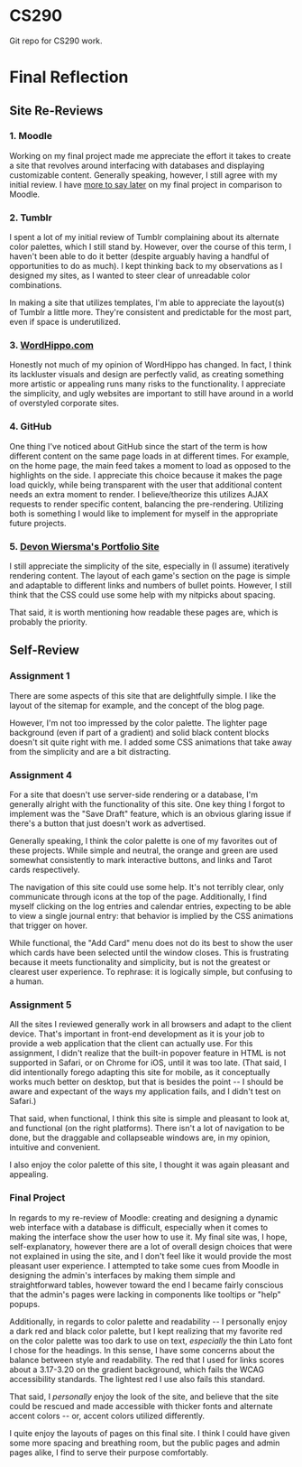 # CS290

Git repo for CS290 work.


# Final Reflection

## Site Re-Reviews

### 1. Moodle

Working on my final project made me appreciate the effort it takes to create a site that revolves around interfacing with databases and displaying customizable content. Generally speaking, however, I still agree with my initial review. I have [more to say later](#final-project) on my final project in comparison to Moodle.


### 2. Tumblr

I spent a lot of my initial review of Tumblr complaining about its alternate color palettes, which I still stand by. However, over the course of this term, I haven't been able to do it better (despite arguably having a handful of opportunities to do as much). I kept thinking back to my observations as I designed my sites, as I wanted to steer clear of unreadable color combinations.

In making a site that utilizes templates, I'm able to appreciate the layout(s) of Tumblr a little more. They're consistent and predictable for the most part, even if space is underutilized.


### 3. [WordHippo.com](https://www.wordhippo.com/)

Honestly not much of my opinion of WordHippo has changed. In fact, I think its lackluster visuals and design are perfectly valid, as creating something more artistic or appealing runs many risks to the functionality. I appreciate the simplicity, and ugly websites are important to still have around in a world of overstyled corporate sites.


### 4. GitHub

One thing I've noticed about GitHub since the start of the term is how different content on the same page loads in at different times. For example, on the home page, the main feed takes a moment to load as opposed to the highlights on the side. I appreciate this choice because it makes the page load quickly, while being transparent with the user that additional content needs an extra moment to render. I believe/theorize this utilizes AJAX requests to render specific content, balancing the pre-rendering. Utilizing both is something I would like to implement for myself in the appropriate future projects.


### 5. [Devon Wiersma's Portfolio Site](https://www.devonwiersma.games/home)

I still appreciate the simplicity of the site, especially in (I assume) iteratively rendering content. The layout of each game's section on the page is simple and adaptable to different links and numbers of bullet points. However, I still think that the CSS could use some help with my nitpicks about spacing. 

That said, it is worth mentioning how readable these pages are, which is probably the priority.


## Self-Review

### Assignment 1

There are some aspects of this site that are delightfully simple. I like the layout of the sitemap for example, and the concept of the blog page.

However, I'm not too impressed by the color palette. The lighter page background (even if part of a gradient) and solid black content blocks doesn't sit quite right with me. I added some CSS animations that take away from the simplicity and are a bit distracting.

### Assignment 4

For a site that doesn't use server-side rendering or a database, I'm generally alright with the functionality of this site. One key thing I forgot to implement was the "Save Draft" feature, which is an obvious glaring issue if there's a button that just doesn't work as advertised.

Generally speaking, I think the color palette is one of my favorites out of these projects. While simple and neutral, the orange and green are used somewhat consistently to mark interactive buttons, and links and Tarot cards respectively.

The navigation of this site could use some help. It's not terribly clear, only communicate through icons at the top of the page. Additionally, I find myself clicking on the log entries and calendar entries, expecting to be able to view a single journal entry: that behavior is implied by the CSS animations that trigger on hover.

While functional, the "Add Card" menu does not do its best to show the user which cards have been selected until the window closes. This is frustrating because it meets functionality and simplicity, but is not the greatest or clearest user experience. To rephrase: it is logically simple, but confusing to a human.


### Assignment 5

All the sites I reviewed generally work in all browsers and adapt to the client device. That's important in front-end development as it is your job to provide a web application that the client can actually use. For this assignment, I didn't realize that the built-in popover feature in HTML is not supported in Safari, or on Chrome for iOS, until it was too late. (That said, I did intentionally forego adapting this site for mobile, as it conceptually works much better on desktop, but that is besides the point -- I should be aware and expectant of the ways my application fails, and I didn't test on Safari.)

That said, when functional, I think this site is simple and pleasant to look at, and functional (on the right platforms). There isn't a lot of navigation to be done, but the draggable and collapseable windows are, in my opinion, intuitive and convenient.

I also enjoy the color palette of this site, I thought it was again pleasant and appealing.


### Final Project

In regards to my re-review of Moodle: creating and designing a dynamic web interface with a database is difficult, especially when it comes to making the interface show the user how to use it. My final site was, I hope, self-explanatory, however there are a lot of overall design choices that were not explained in using the site, and I don't feel like it would provide the most pleasant user experience. I attempted to take some cues from Moodle in designing the admin's interfaces by making them simple and straightforward tables, however toward the end I became fairly conscious that the admin's pages were lacking in components like tooltips or "help" popups. 

Additionally, in regards to color palette and readability -- I personally enjoy a dark red and black color palette, but I kept realizing that my favorite red on the color palette was too dark to use on text, *especially* the thin Lato font I chose for the headings. In this sense, I have some concerns about the balance between style and readability. The red that I used for links scores about a 3.17-3.20 on the gradient background, which fails the WCAG accessibility standards. The lightest red I use also fails this standard.

That said, I *personally* enjoy the look of the site, and believe that the site could be rescued and made accessible with thicker fonts and alternate accent colors -- or, accent colors utilized differently.

I quite enjoy the layouts of pages on this final site. I think I could have given some more spacing and breathing room, but the public pages and admin pages alike, I find to serve their purpose comfortably.
